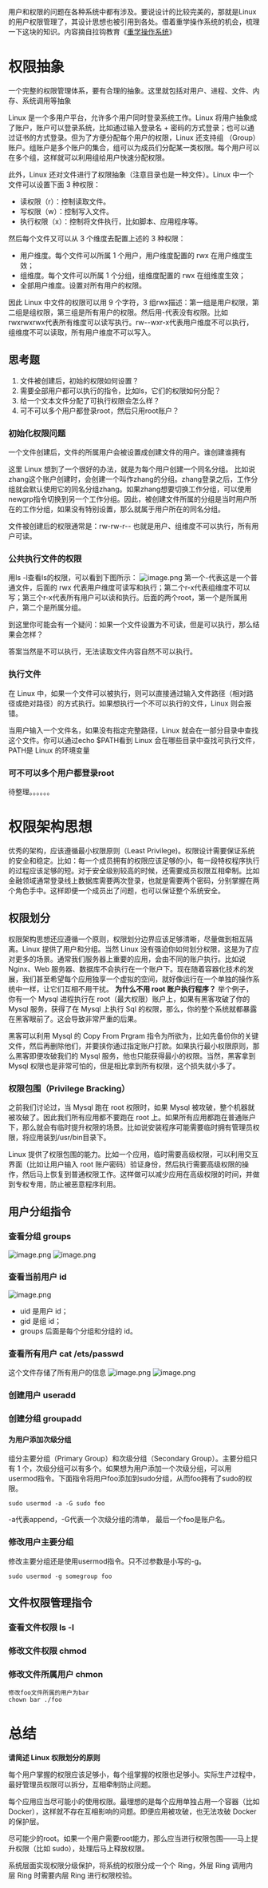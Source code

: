 用户和权限的问题在各种系统中都有涉及。要说设计的比较完美的，那就是Linux的用户权限管理了，其设计思想也被引用到各处。借着重学操作系统的机会，梳理一下这块的知识。内容摘自拉钩教育《[重学操作系统](重学操作系统)》

# 权限抽象
一个完整的权限管理体系，要有合理的抽象。这里就包括对用户、进程、文件、内存、系统调用等抽象

Linux 是一个多用户平台，允许多个用户同时登录系统工作。Linux 将用户抽象成了账户，账户可以登录系统，比如通过输入登录名 + 密码的方式登录；也可以通过证书的方式登录。但为了方便分配每个用户的权限，Linux 还支持组 （Group）账户。组账户是多个账户的集合，组可以为成员们分配某一类权限。每个用户可以在多个组，这样就可以利用组给用户快速分配权限。

此外，Linux 还对文件进行了权限抽象（注意目录也是一种文件）。Linux 中一个文件可以设置下面 3 种权限：

* 读权限（r）：控制读取文件。
* 写权限（w）：控制写入文件。
* 执行权限（x）：控制将文件执行，比如脚本、应用程序等。

然后每个文件又可以从 3 个维度去配置上述的 3 种权限：
* 用户维度。每个文件可以所属 1 个用户，用户维度配置的 rwx 在用户维度生效；
* 组维度。每个文件可以所属 1 个分组，组维度配置的 rwx 在组维度生效；
* 全部用户维度。设置对所有用户的权限。

因此 Linux 中文件的权限可以用 9 个字符，3 组rwx描述：第一组是用户权限，第二组是组权限，第三组是所有用户的权限。然后用-代表没有权限。比如rwxrwxrwx代表所有维度可以读写执行。rw--wxr-x代表用户维度不可以执行，组维度不可以读取，所有用户维度不可以写入。

## 思考题
1. 文件被创建后，初始的权限如何设置？
2. 需要全部用户都可以执行的指令，比如ls，它们的权限如何分配？
3. 给一个文本文件分配了可执行权限会怎么样？
4. 可不可以多个用户都登录root，然后只用root账户？
### 初始化权限问题
一个文件创建后，文件的所属用户会被设置成创建文件的用户。谁创建谁拥有

这里 Linux 想到了一个很好的办法，就是为每个用户创建一个同名分组。
比如说zhang这个账户创建时，会创建一个叫作zhang的分组。zhang登录之后，工作分组就会默认使用它的同名分组zhang。如果zhang想要切换工作分组，可以使用newgrp指令切换到另一个工作分组。因此，被创建文件所属的分组是当时用户所在的工作分组，如果没有特别设置，那么就属于用户所在的同名分组。

文件被创建后的权限通常是：rw-rw-r--
也就是用户、组维度不可以执行，所有用户可读。
### 公共执行文件的权限
用ls -l查看ls的权限，可以看到下图所示：
![image.png](http://140.143.145.178:8090/upload/2020/12/image-4053d8c9b40f4bc1ad6c59c888ab12c0.png)
第一个-代表这是一个普通文件，后面的 rwx 代表用户维度可读写和执行；第二个r-x代表组维度不可以写；第三个r-x代表所有用户可以读和执行。后面的两个root，第一个是所属用户，第二个是所属分组。

到这里你可能会有一个疑问：如果一个文件设置为不可读，但是可以执行，那么结果会怎样？

答案当然是不可以执行，无法读取文件内容自然不可以执行。
### 执行文件
在 Linux 中，如果一个文件可以被执行，则可以直接通过输入文件路径（相对路径或绝对路径）的方式执行。如果想执行一个不可以执行的文件，Linux 则会报错。

当用户输入一个文件名，如果没有指定完整路径，Linux 就会在一部分目录中查找这个文件。你可以通过echo $PATH看到 Linux 会在哪些目录中查找可执行文件，PATH是 Linux 的环境变量
### 可不可以多个用户都登录root
待整理。。。。。。
# 权限架构思想
优秀的架构，应该遵循最小权限原则（Least Privilege)。权限设计需要保证系统的安全和稳定。比如：每一个成员拥有的权限应该足够的小，每一段特权程序执行的过程应该足够的短。对于安全级别较高的时候，还需要成员权限互相牵制。比如金融领域通常登录线上数据库需要两次登录，也就是需要两个密码，分别掌握在两个角色手中。这样即便一个成员出了问题，也可以保证整个系统安全。

## 权限划分
权限架构思想还应遵循一个原则，权限划分边界应该足够清晰，尽量做到相互隔离。Linux 提供了用户和分组。当然 Linux 没有强迫你如何划分权限，这是为了应对更多的场景。通常我们服务器上重要的应用，会由不同的账户执行。比如说 Nginx、Web 服务器、数据库不会执行在一个账户下。现在随着容器化技术的发展，我们甚至希望每个应用独享一个虚拟的空间，就好像运行在一个单独的操作系统中一样，让它们互相不用干扰。
**为什么不用 root 账户执行程序？**
举个例子，你有一个 Mysql 进程执行在 root（最大权限）账户上，如果有黑客攻破了你的 Mysql 服务，获得了在 Mysql 上执行 Sql 的权限，那么，你的整个系统就都暴露在黑客眼前了。这会导致非常严重的后果。

黑客可以利用 Mysql 的 Copy From Prgram 指令为所欲为，比如先备份你的关键文件，然后再删除他们，并要挟你通过指定账户打款。如果执行最小权限原则，那么黑客即便攻破我们的 Mysql 服务，他也只能获得最小的权限。当然，黑客拿到 Mysql 权限也是非常可怕的，但是相比拿到所有权限，这个损失就小多了。
### 权限包围（Privilege Bracking）

之前我们讨论过，当 Mysql 跑在 root 权限时，如果 Mysql 被攻破，整个机器就被攻破了。因此我们所有应用都不要跑在 root 上。如果所有应用都跑在普通账户下，那么就会有临时提升权限的场景。比如说安装程序可能需要临时拥有管理员权限，将应用装到/usr/bin目录下。

Linux 提供了权限包围的能力。比如一个应用，临时需要高级权限，可以利用交互界面（比如让用户输入 root 账户密码）验证身份，然后执行需要高级权限的操作，然后马上恢复到普通权限工作。这样做可以减少应用在高级权限的时间，并做到专权专用，防止被恶意程序利用。

## 用户分组指令
### 查看分组 groups
![image.png](http://140.143.145.178:8090/upload/2020/12/image-a16f8c7132824c4a96c8459c84d8ef7e.png)
![image.png](http://140.143.145.178:8090/upload/2020/12/image-ff105e1df468400d9f2f7e7b690337ce.png)
### 查看当前用户 id
![image.png](http://140.143.145.178:8090/upload/2020/12/image-7c42e706409f4c9eb8fc27d0b885d883.png)
* uid 是用户 id；
* gid 是组 id；
* groups 后面是每个分组和分组的 id。
### 查看所有用户 cat /ets/passwd
这个文件存储了所有用户的信息
![image.png](http://140.143.145.178:8090/upload/2020/12/image-9f0e82728aa944e3896ff450c1f8c881.png)
![image.png](http://140.143.145.178:8090/upload/2020/12/image-bf8d4a02930347528caf2e730429bc2a.png)
### 创建用户 useradd
### 创建分组 groupadd 
#### 为用户添加次级分组
组分主要分组（Primary Group）和次级分组（Secondary Group）。主要分组只有 1 个，次级分组可以有多个。如果想为用户添加一个次级分组，可以用usermod指令。下面指令将用户foo添加到sudo分组，从而foo拥有了sudo的权限。
```
sudo usermod -a -G sudo foo
```
-a代表append，-G代表一个次级分组的清单， 最后一个foo是账户名。
### 修改用户主要分组
修改主要分组还是使用usermod指令。只不过参数是小写的-g。
```
sudo usermod -g somegroup foo
```
## 文件权限管理指令
### 查看文件权限 ls -l
### 修改文件权限 chmod
### 修改文件所属用户 chmon 
```
修改foo文件所属的用户为bar
chown bar ./foo
```

# 总结
**请简述 Linux 权限划分的原则**

每个用户掌握的权限应该足够小，每个组掌握的权限也足够小。实际生产过程中，最好管理员权限可以拆分，互相牵制防止问题。

每个应用应当尽可能小的使用权限。最理想的是每个应用单独占用一个容器（比如 Docker），这样就不存在互相影响的问题。即便应用被攻破，也无法攻破 Docker 的保护层。

尽可能少的root。如果一个用户需要root能力，那么应当进行权限包围——马上提升权限（比如 sudo），处理后马上释放权限。

系统层面实现权限分级保护，将系统的权限分成一个个 Ring，外层 Ring 调用内层 Ring 时需要内层 Ring 进行权限校验。
